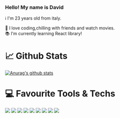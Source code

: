 
### Hello! My name is David

ℹ️ I'm 23 years old from italy.


🍿 I love coding,chilling with friends and watch movies.  
📚 I'm currently learning React library!

# 📈 Github Stats
[![Anurag's github stats](https://github-readme-stats.vercel.app/api?username=drevrena&theme=dark&count_private=true)](https://github.com/anuraghazra/github-readme-stats)
# 💻 Favourite Tools & Techs
![](https://img.shields.io/badge/Editor-VSCode%20%26%20Intellij-2bbc8al?style=flat&logo=<LOGO_NAME>&logoColor=white&color=2bbc8a)
![](https://img.shields.io/badge/Code-Java%20%26%20Javascript-informational?style=flat&logo=<LOGO_NAME>&logoColor=white&color=2bbc8a)
![](https://img.shields.io/badge/OS-Windows-informational?style=flat&logo=<LOGO_NAME>&logoColor=white&color=2bbc8a)
![](https://img.shields.io/badge/ProjectManagement-Maven-informational?style=flat&logo=<LOGO_NAME>&logoColor=white&color=2bbc8a)
![](https://img.shields.io/badge/ProjectManagement-Gradle-informational?style=flat&logo=<LOGO_NAME>&logoColor=white&color=2bbc8a)
![](https://img.shields.io/badge/VCS-Git-informational?style=flat&logo=<LOGO_NAME>&logoColor=white&color=2bbc8a)
![](https://img.shields.io/badge/Database-MySQL-informational?style=flat&logo=<LOGO_NAME>&logoColor=white&color=2bbc8a)
![](https://img.shields.io/badge/Database-MongoDB-informational?style=flat&logo=<LOGO_NAME>&logoColor=white&color=2bbc8a)
![](https://img.shields.io/badge/Cache/PubSub-Redis-informational?style=flat&logo=%3CLOGO_NAME%3E&logoColor=white&color=2bbc8a)









